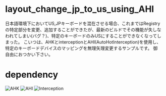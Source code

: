 # layout_change_jp_to_us_using_AHI
日本語環境下においてUS,JPキーボードを混在させる場合、これまではRegistryの特定部分を変更、追加することができたが、最新のビルドでその機能が失しなわれてしまい(バグ？)、特定のキーボードのみUSにすることができなくなってしまった。
こいつは、AHKとinterceptionとAHI(AutoHotInterception)を使用し、特定のキーボードデバイスのマッピングを無理矢理変更するサンプルです。
御自由におつかい下さい。

# dependency
![AHK](https://www.autohotkey.com/)
![AHI](https://github.com/evilC/AutoHotInterception)
![Interception](https://github.com/oblitum/Interception)
